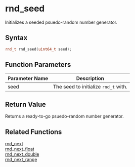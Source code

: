 # rnd_seed

Initializes a seeded psuedo-random number generator.

## Syntax

```cpp
rnd_t rnd_seed(uint64_t seed);
```

## Function Parameters

Parameter Name | Description
--- | ---
seed | The seed to initialize `rnd_t` with.

## Return Value

Returns a ready-to-go psuedo-random number generator.

## Related Functions

[rnd_next](https://github.com/RandyGaul/cute_framework/blob/master/doc/math/rnd/rnd_next.md)  
[rnd_next_float](https://github.com/RandyGaul/cute_framework/blob/master/doc/math/rnd/rnd_next_float.md)  
[rnd_next_double](https://github.com/RandyGaul/cute_framework/blob/master/doc/math/rnd/rnd_next_double.md)  
[rnd_next_range](https://github.com/RandyGaul/cute_framework/blob/master/doc/math/rnd/rnd_next_range.md)  
